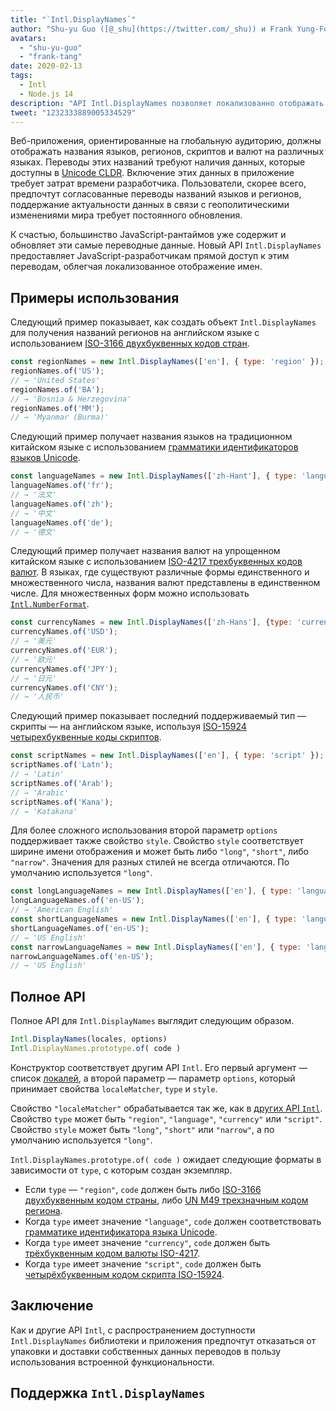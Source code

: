 ```yaml
---
title: "`Intl.DisplayNames`"
author: "Shu-yu Guo ([@_shu](https://twitter.com/_shu)) и Frank Yung-Fong Tang"
avatars:
  - "shu-yu-guo"
  - "frank-tang"
date: 2020-02-13
tags:
  - Intl
  - Node.js 14
description: "API Intl.DisplayNames позволяет локализованно отображать название языков, регионов, скриптов и валют."
tweet: "1232333889005334529"
---
```

Веб-приложения, ориентированные на глобальную аудиторию, должны отображать названия языков, регионов, скриптов и валют на различных языках. Переводы этих названий требуют наличия данных, которые доступны в [Unicode CLDR](http://cldr.unicode.org/translation/). Включение этих данных в приложение требует затрат времени разработчика. Пользователи, скорее всего, предпочтут согласованные переводы названий языков и регионов, поддержание актуальности данных в связи с геополитическими изменениями мира требует постоянного обновления.

<!--truncate-->
К счастью, большинство JavaScript-рантаймов уже содержит и обновляет эти самые переводные данные. Новый API `Intl.DisplayNames` предоставляет JavaScript-разработчикам прямой доступ к этим переводам, облегчая локализованное отображение имен.

## Примеры использования

Следующий пример показывает, как создать объект `Intl.DisplayNames` для получения названий регионов на английском языке с использованием [ISO-3166 двухбуквенных кодов стран](https://www.iso.org/iso-3166-country-codes.html).

```js
const regionNames = new Intl.DisplayNames(['en'], { type: 'region' });
regionNames.of('US');
// → 'United States'
regionNames.of('BA');
// → 'Bosnia & Herzegovina'
regionNames.of('MM');
// → 'Myanmar (Burma)'
```

Следующий пример получает названия языков на традиционном китайском языке с использованием [грамматики идентификаторов языков Unicode](http://unicode.org/reports/tr35/#Unicode_language_identifier).

```js
const languageNames = new Intl.DisplayNames(['zh-Hant'], { type: 'language' });
languageNames.of('fr');
// → '法文'
languageNames.of('zh');
// → '中文'
languageNames.of('de');
// → '德文'
```

Следующий пример получает названия валют на упрощенном китайском языке с использованием [ISO-4217 трехбуквенных кодов валют](https://www.iso.org/iso-4217-currency-codes.html). В языках, где существуют различные формы единственного и множественного числа, названия валют представлены в единственном числе. Для множественных форм можно использовать [`Intl.NumberFormat`](https://v8.dev/features/intl-numberformat).

```js
const currencyNames = new Intl.DisplayNames(['zh-Hans'], {type: 'currency'});
currencyNames.of('USD');
// → '美元'
currencyNames.of('EUR');
// → '欧元'
currencyNames.of('JPY');
// → '日元'
currencyNames.of('CNY');
// → '人民币'
```

Следующий пример показывает последний поддерживаемый тип — скрипты — на английском языке, используя [ISO-15924 четырехбуквенные коды скриптов](http://unicode.org/iso15924/iso15924-codes.html).

```js
const scriptNames = new Intl.DisplayNames(['en'], { type: 'script' });
scriptNames.of('Latn');
// → 'Latin'
scriptNames.of('Arab');
// → 'Arabic'
scriptNames.of('Kana');
// → 'Katakana'
```

Для более сложного использования второй параметр `options` поддерживает также свойство `style`. Свойство `style` соответствует ширине имени отображения и может быть либо `"long"`, `"short"`, либо `"narrow"`. Значения для разных стилей не всегда отличаются. По умолчанию используется `"long"`.

```js
const longLanguageNames = new Intl.DisplayNames(['en'], { type: 'language' });
longLanguageNames.of('en-US');
// → 'American English'
const shortLanguageNames = new Intl.DisplayNames(['en'], { type: 'language', style: 'short' });
shortLanguageNames.of('en-US');
// → 'US English'
const narrowLanguageNames = new Intl.DisplayNames(['en'], { type: 'language', style: 'narrow' });
narrowLanguageNames.of('en-US');
// → 'US English'
```

## Полное API

Полное API для `Intl.DisplayNames` выглядит следующим образом.

```js
Intl.DisplayNames(locales, options)
Intl.DisplayNames.prototype.of( code )
```

Конструктор соответствует другим API `Intl`. Его первый аргумент — список [локалей](https://developer.mozilla.org/en-US/docs/Web/JavaScript/Reference/Global_Objects/Intl#Locale_identification_and_negotiation), а второй параметр — параметр `options`, который принимает свойства `localeMatcher`, `type` и `style`.

Свойство `"localeMatcher"` обрабатывается так же, как в [других API `Intl`](https://developer.mozilla.org/en-US/docs/Web/JavaScript/Reference/Global_Objects/Intl#Locale_identification_and_negotiation). Свойство `type` может быть `"region"`, `"language"`, `"currency"` или `"script"`. Свойство `style` может быть `"long"`, `"short"` или `"narrow"`, а по умолчанию используется `"long"`.

`Intl.DisplayNames.prototype.of( code )` ожидает следующие форматы в зависимости от `type`, с которым создан экземпляр.

- Если `type` — `"region"`, `code` должен быть либо [ISO-3166 двухбуквенным кодом страны](https://www.iso.org/iso-3166-country-codes.html), либо [UN M49 трехзначным кодом региона](https://unstats.un.org/unsd/methodology/m49/).
- Когда `type` имеет значение `"language"`, `code` должен соответствовать [грамматике идентификатора языка Unicode](https://unicode.org/reports/tr35/#Unicode_language_identifier).
- Когда `type` имеет значение `"currency"`, `code` должен быть [трёхбуквенным кодом валюты ISO-4217](https://www.iso.org/iso-4217-currency-codes.html).
- Когда `type` имеет значение `"script"`, `code` должен быть [четырёхбуквенным кодом скрипта ISO-15924](https://unicode.org/iso15924/iso15924-codes.html).

## Заключение

Как и другие API `Intl`, с распространением доступности `Intl.DisplayNames` библиотеки и приложения предпочтут отказаться от упаковки и доставки собственных данных переводов в пользу использования встроенной функциональности.

## Поддержка `Intl.DisplayNames`

<feature-support chrome="81 /blog/v8-release-81#intl.displaynames"
                 firefox="86 https://developer.mozilla.org/en-US/docs/Mozilla/Firefox/Releases/86#javascript"
                 safari="14 https://bugs.webkit.org/show_bug.cgi?id=209779"
                 nodejs="14 https://medium.com/@nodejs/node-js-version-14-available-now-8170d384567e"
                 babel="no"></feature-support>
